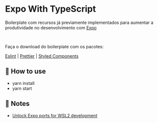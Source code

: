 # Expo With TypeScript

Boilerplate com recursos já previamente implementados para aumentar a produtividade no desenvolvimento com [Expo](https://expo.dev/)

<br>

Faça o download do boilerplate com os pacotes:

[Eslint](https://eslint.org/)
| [Prettier](https://prettier.io/)
| [Styled Components](https://styled-components.com/)


## 🚀 How to use

- yarn install
- yarn start

## 📝 Notes

- [Unlock Expo ports for WSL2 development](https://gist.github.com/kendallroth/1f4871febffa0577338214f58673cc1a)
